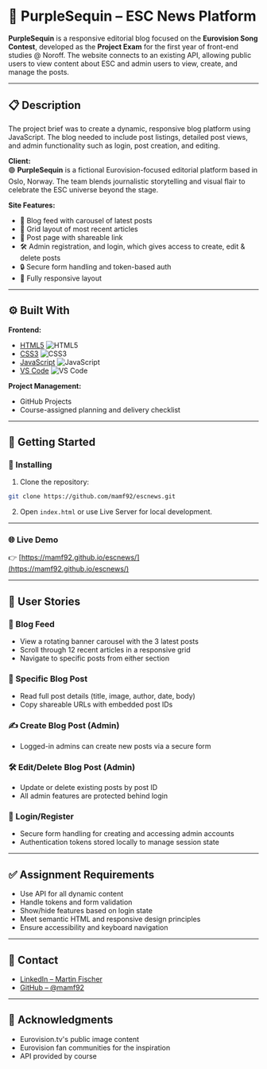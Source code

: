 # 💜 PurpleSequin – ESC News Platform

**PurpleSequin** is a responsive editorial blog focused on the **Eurovision Song Contest**, developed as the **Project Exam** for the first year of front-end studies @ Noroff. The website connects to an existing API, allowing public users to view content about ESC and admin users to view, create, and manage the posts. 

---

## 📋 Description

The project brief was to create a dynamic, responsive blog platform using JavaScript. The blog needed to include post listings, detailed post views, and admin functionality such as login, post creation, and editing.

**Client:**  
🟣 **PurpleSequin** is a fictional Eurovision-focused editorial platform based in Oslo, Norway. The team blends journalistic storytelling and visual flair to celebrate the ESC universe beyond the stage.

**Site Features:**
- 🎠 Blog feed with carousel of latest posts
- 🧱 Grid layout of most recent articles
- 📝 Post page with shareable link
- 🛠 Admin registration, and login, which gives access to create, edit & delete posts
- 🔒 Secure form handling and token-based auth
- 📱 Fully responsive layout

---

## ⚙️ Built With

**Frontend:**
- [HTML5](https://developer.mozilla.org/en-US/docs/Web/Guide/HTML/HTML5) ![HTML5](https://img.shields.io/badge/HTML5-E34F26?style=flat&logo=html5&logoColor=white)
- [CSS3](https://developer.mozilla.org/en-US/docs/Web/CSS) ![CSS3](https://img.shields.io/badge/CSS3-1572B6?style=flat&logo=css3&logoColor=white)
- [JavaScript](https://developer.mozilla.org/en-US/docs/Web/JavaScript) ![JavaScript](https://img.shields.io/badge/JavaScript-F7DF1E?style=flat&logo=javascript&logoColor=black)
- [VS Code](https://code.visualstudio.com/) ![VS Code](https://img.shields.io/badge/VSCode-007ACC?style=flat&logo=visualstudiocode&logoColor=white)

**Project Management:**
- GitHub Projects  
- Course-assigned planning and delivery checklist

---

## 🚀 Getting Started

### 🔧 Installing

1. Clone the repository:
```bash
git clone https://github.com/mamf92/escnews.git
```

2. Open `index.html` or use Live Server for local development.

---

### 🌐 Live Demo

👉 [https://mamf92.github.io/escnews/](https://mamf92.github.io/escnews/)

---

## 🧭 User Stories

### 📰 Blog Feed
- View a rotating banner carousel with the 3 latest posts
- Scroll through 12 recent articles in a responsive grid
- Navigate to specific posts from either section

### 📖 Specific Blog Post
- Read full post details (title, image, author, date, body)
- Copy shareable URLs with embedded post IDs

### ✍️ Create Blog Post (Admin)
- Logged-in admins can create new posts via a secure form

### 🛠 Edit/Delete Blog Post (Admin)
- Update or delete existing posts by post ID
- All admin features are protected behind login

### 🔐 Login/Register
- Secure form handling for creating and accessing admin accounts
- Authentication tokens stored locally to manage session state

---

## ✅ Assignment Requirements

- Use API for all dynamic content
- Handle tokens and form validation
- Show/hide features based on login state
- Meet semantic HTML and responsive design principles
- Ensure accessibility and keyboard navigation

---

## 👤 Contact

- [LinkedIn – Martin Fischer](https://www.linkedin.com/in/mamf92/)
- [GitHub – @mamf92](https://github.com/mamf92)

---

## 🙏 Acknowledgments

- Eurovision.tv's public image content
- Eurovision fan communities for the inspiration   
- API provided by course 
